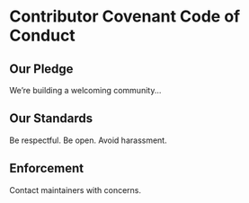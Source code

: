 # Contributor Covenant Code of Conduct

## Our Pledge
We’re building a welcoming community...

## Our Standards
Be respectful. Be open. Avoid harassment.

## Enforcement
Contact maintainers with concerns.

